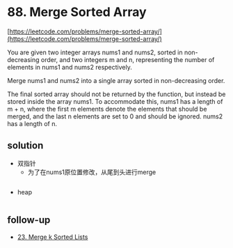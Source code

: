 # 88. Merge Sorted Array
[https://leetcode.com/problems/merge-sorted-array/](https://leetcode.com/problems/merge-sorted-array/)

You are given two integer arrays nums1 and nums2, sorted in non-decreasing order, and two integers m and n, representing the number of elements in nums1 and nums2 respectively.

Merge nums1 and nums2 into a single array sorted in non-decreasing order.

The final sorted array should not be returned by the function, but instead be stored inside the array nums1. To accommodate this, nums1 has a length of m + n, where the first m elements denote the elements that should be merged, and the last n elements are set to 0 and should be ignored. nums2 has a length of n.

## solution

- 双指针
  - 为了在nums1原位置修改，从尾到头进行merge
```python

```

- heap
```python

```

## follow-up
- [23. Merge k Sorted Lists](https://leetcode.com/problems/merge-k-sorted-lists/)
